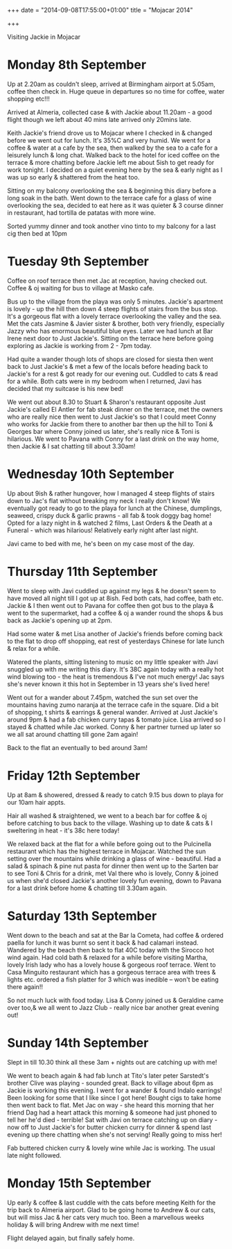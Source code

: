 +++
date = "2014-09-08T17:55:00+01:00"
title = "Mojacar 2014"

+++

Visiting Jackie in Mojacar

Monday 8th September
=

Up at 2.20am as couldn't sleep, arrived at Birmingham airport at 5.05am, coffee then check in. Huge queue in departures so no time for coffee, water shopping etc!!!

Arrived at Almeria, collected case & with Jackie about 11.20am - a good flight though we left about 40 mins late arrived only 20mins late.

Keith Jackie's friend drove us to Mojacar where I checked in & changed before we went out for lunch. It's 35%C and very humid. We went for a coffee & water at a cafe by the sea, then walked by the sea to a cafe for a leisurely lunch & long chat. Walked back to the hotel for iced coffee on the terrace & more chatting before Jackie left me about 5ish to get ready for work tonight. I decided on a quiet evening here by the sea & early night as I was up so early & shattered from the heat too.

Sitting on my balcony overlooking the sea & beginning this diary before a long soak in the bath. Went down to the terrace cafe for a glass of wine overlooking the sea, decided to eat here as it was quieter & 3 course dinner in restaurant, had tortilla de patatas with more wine.

Sorted yummy dinner and took another vino tinto to my balcony for a last cig then bed at 10pm

Tuesday 9th September
=

Coffee on roof terrace then met Jac at reception, having checked out. Coffee & oj waiting for bus to village at Masko cafe.

Bus up to the village from the playa was only 5 minutes. Jackie's apartment is lovely - up the hill then down 4 steep flights of stairs from the bus stop. It's a gorgeous flat with a lovely terrace overlooking the valley and the sea. Met the cats Jasmine & Javier sister & brother, both very friendly, especially Jazzy who has enormous beautiful blue eyes. Later we had lunch at Bar Irene next door to Just Jackie's. Sitting on the terrace here before going exploring as Jackie is working from 2 - 7pm today.

Had quite a wander though lots of shops are closed for siesta then went back to Just Jackie's & met a few of the locals before heading back to Jackie's for a rest & got ready for our evening out. Cuddled to cats & read for a while. Both cats were in my bedroom when I returned, Javi has decided that my suitcase is his new bed!

We went out about 8.30 to Stuart & Sharon's restaurant opposite Just Jackie's called El Antler for fab steak dinner on the terrace, met the owners who are really nice then went to Just Jackie's so that I could meet Conny who works for Jackie from there to another bar then up the hill to Toni & Georges bar where Conny joined us later, she's really nice & Toni is hilarious. We went to Pavana with Conny for a last drink on the way home, then Jackie & I sat chatting till about 3.30am!

Wednesday 10th September
=

Up about 9ish & rather hungover, how I managed 4 steep flights of stairs down to Jac's flat without breaking my neck I really don't know! We eventually got ready to go to the playa for lunch at the Chinese, dumplings, seaweed, crispy duck & garlic prawns - all fab & took doggy bag home! Opted for a lazy night in & watched 2 films, Last Orders & the Death at a Funeral - which was hilarious! Relatively early night after last night.

Javi came to bed with me, he's been on my case most of the day.

Thursday 11th September
=

Went to sleep with Javi cuddled up against my legs & he doesn't seem to have moved all night till I got up at 8ish. Fed both cats, had coffee, bath etc. Jackie & I then went out to Pavana for coffee then got bus to the playa & went to the supermarket, had a coffee & oj a wander round the shops & bus back as Jackie's opening up at 2pm.

Had some water & met Lisa another of Jackie's friends before coming back to the flat to drop off shopping, eat rest of yesterdays Chinese for late lunch & relax for a while.

Watered the plants, sitting listening to music on my little speaker with Javi snuggled up with me writing this diary. It's 38C again today with a really hot wind blowing too - the heat is tremendous & I've not much energy! Jac says she's never known it this hot in September in 13 years she's lived here!

Went out for a wander about 7.45pm, watched the sun set over the mountains having zumo naranja at the terrace cafe in the square. Did a bit of shopping, t shirts & earrings & general wander. Arrived at Just Jackie's around 9pm & had a fab chicken curry tapas & tomato juice. Lisa arrived so I stayed & chatted while Jac worked. Conny & her partner turned up later so we all sat around chatting till gone 2am again!

Back to the flat an eventually to bed around 3am!

Friday 12th September
=

Up at 8am & showered, dressed & ready to catch 9.15 bus down to playa for our 10am hair appts.

Hair all washed & straightened, we went to a beach bar for coffee & oj before catching to bus back to the village. Washing up to date & cats & I sweltering in heat - it's 38c here today!

We relaxed back at the flat for a while before going out to the Pulcinella restaurant which has the highest terrace in Mojacar. Watched the sun setting over the mountains while drinking a glass of wine - beautiful. Had a salad & spinach & pine nut pasta for dinner then went up to the Sarten bar to see Toni & Chris for a drink, met Val there who is lovely, Conny & joined us when she'd closed Jackie's another lovely fun evening, down to Pavana for a last drink before home & chatting till 3.30am again.

Saturday 13th September
=

Went down to the beach and sat at the Bar la Cometa, had coffee & ordered paella for lunch it was burnt so sent it back & had calamari instead. Wandered by the beach then back to flat 40C today with the Sirocco hot wind again. Had cold bath & relaxed for a while before visiting Martha, lovely Irish lady who has a lovely house & gorgeous roof terrace. Went to  Casa Minguito restaurant which has a gorgeous terrace area with trees & lights etc. ordered a fish platter for 3 which was inedible – won't be eating there again!!

So not much luck with food today. Lisa & Conny joined us & Geraldine came over too,& we all went to Jazz Club - really nice bar another great evening out!

Sunday 14th September
=

Slept in till 10.30 think all these 3am + nights out are catching up with me!

We went to beach again & had fab lunch at Tito's later peter Sarstedt's brother Clive was playing - sounded great. Back to village about 6pm as Jackie is working this evening. I went for a wander & found Indalo earrings! Been looking for some that I like since I got here! Bought cigs to take home then went back to flat. Met Jac on way - she heard this morning that her friend Dag had a heart attack this morning & someone had just phoned to tell her he'd died - terrible! Sat with Javi on terrace catching up on diary - now off to Just Jackie's for butter chicken curry for dinner & spend last evening up there chatting when she's not serving! Really going to miss her!

Fab buttered chicken curry & lovely wine while Jac is working. The usual late night followed.

Monday 15th September
=

Up early & coffee & last cuddle with the cats before meeting Keith for the trip back to Almeria airport. Glad to be going home to Andrew & our cats, but will miss Jac & her cats very much too. Been a marvellous weeks holiday & will bring Andrew with me next time!

Flight delayed again, but finally safely home.
